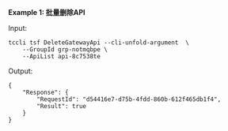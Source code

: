 **Example 1: 批量删除API**



Input: 

```
tccli tsf DeleteGatewayApi --cli-unfold-argument  \
    --GroupId grp-notmqbpe \
    --ApiList api-8c7538te
```

Output: 
```
{
    "Response": {
        "RequestId": "d54416e7-d75b-4fdd-860b-612f465db1f4",
        "Result": true
    }
}
```

